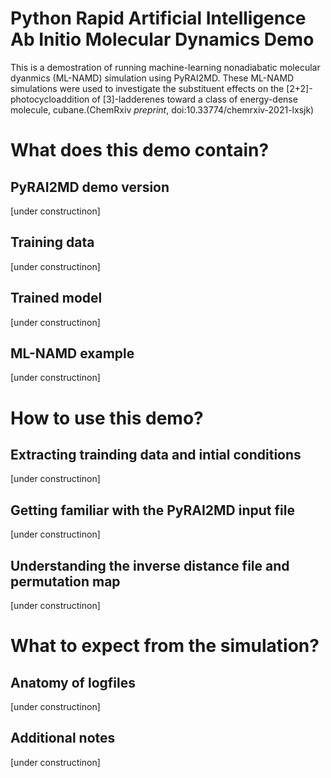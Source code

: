 # Python Rapid Artificial Intelligence Ab Initio Molecular Dynamics Demo
This is a demostration of running machine-learning nonadiabatic molecular dyanmics (ML-NAMD) simulation using PyRAI2MD.
These ML-NAMD simulations were used to investigate the substituent effects on the [2+2]-photocycloaddition of [3]-ladderenes
toward a class of energy-dense molecule, cubane.(ChemRxiv *preprint*, doi:10.33774/chemrxiv-2021-lxsjk)

# What does this demo contain?
## PyRAI2MD demo version
[under constructinon]
## Training data
[under constructinon]
## Trained model
[under constructinon]
## ML-NAMD example
[under constructinon]
# How to use this demo?
## Extracting trainding data and intial conditions
[under constructinon]
## Getting familiar with the PyRAI2MD input file
[under constructinon]
## Understanding the inverse distance file and permutation map
[under constructinon]
# What to expect from the simulation?
## Anatomy of logfiles
[under constructinon]
## Additional notes
[under constructinon]
